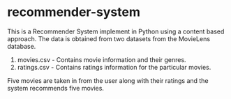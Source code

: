 # recommender-system
This is a Recommender System implement in Python using a content based approach. The data is obtained from two datasets from the MovieLens database.
1. movies.csv - Contains movie information and their genres.
2. ratings.csv - Contains ratings information for the particular movies.

Five movies are taken in from the user along with their ratings and the system recommends five movies.
